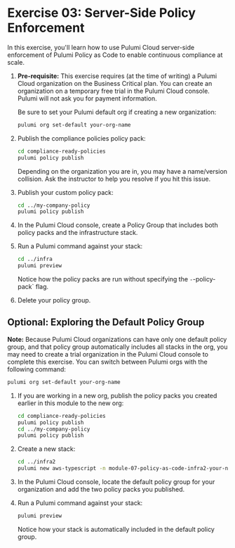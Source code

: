 # Exercise 03: Server-Side Policy Enforcement

In this exercise, you'll learn how to use Pulumi Cloud server-side enforcement of Pulumi Policy as Code to enable continuous compliance at scale.

1. **Pre-requisite:** This exercise requires (at the time of writing) a Pulumi Cloud organization on the Business Critical plan. You can create an organization on a temporary free trial in the Pulumi Cloud console. Pulumi will not ask you for payment information.

    Be sure to set your Pulumi default org if creating a new organization:

    ```bash
    pulumi org set-default your-org-name
    ```

1. Publish the compliance policies policy pack:

    ```bash
    cd compliance-ready-policies
    pulumi policy publish
    ```

    Depending on the organization you are in, you may have a name/version collision. Ask the instructor to help you resolve if you hit this issue.

1. Publish your custom policy pack:

    ```bash
    cd ../my-company-policy
    pulumi policy publish
    ```

1. In the Pulumi Cloud console, create a Policy Group that includes both policy packs and the infrastructure stack.
1. Run a Pulumi command against your stack:

    ```bash
    cd ../infra
    pulumi preview
    ```

    Notice how the policy packs are run without specifying the `-`-policy-pack` flag.

1. Delete your policy group.

## Optional: Exploring the Default Policy Group

**Note:** Because Pulumi Cloud organizations can have only one default policy group, and that policy group automatically includes all stacks in the org, you may need to create a trial organization in the Pulumi Cloud console to complete this exercise. You can switch between Pulumi orgs with the following command:

```bash
pulumi org set-default your-org-name
```

1. If you are working in a new org, publish the policy packs you created earlier in this module to the new org:

    ```bash
    cd compliance-ready-policies
    pulumi policy publish
    cd ../my-company-policy
    pulumi policy publish
    ```

1. Create a new stack:

    ```bash
    cd ../infra2
    pulumi new aws-typescript -n module-07-policy-as-code-infra2-your-name
    ```

1. In the Pulumi Cloud console, locate the default policy group for your organization and add the two policy packs you published.
1. Run a Pulumi command against your stack:

    ```bash
    pulumi preview
    ```

    Notice how your stack is automatically included in the default policy group.
